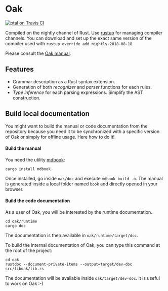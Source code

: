 # Oak

[![ptal on Travis CI][travis-image]][travis]

[travis-image]: https://travis-ci.org/ptal/oak.png
[travis]: https://travis-ci.org/ptal/oak

Compiled on the nightly channel of Rust. Use [rustup](http://www.rustup.rs) for managing compiler channels.
You can download and set up the exact same version of the compiler used with `rustup override add nightly-2018-08-18`.

Please consult the [Oak manual](http://hyc.io/oak).

## Features

* Grammar description as a Rust syntax extension.
* Generation of both *recognizer* and *parser* functions for each rules.
* *Type inference* for each parsing expressions. Simplify the AST construction.

## Build local documentation

You might want to build the manual or code documentation from the repository because you need it to be synchronized with a specific version of Oak or simply for offline usage. Here how to do it!

#### Build the manual

You need the utility [mdbook](https://rust-lang-nursery.github.io/mdBook/):

```
cargo install mdbook
```

Once installed, go inside `oak/doc` and execute `mdbook build -o`.
The manual is generated inside a local folder named `book` and directly opened in your browser.

#### Build the code documentation

As a user of Oak, you will be interested by the runtime documentation.

```
cd oak/runtime
cargo doc
```

The documentation is then available in `oak/runtime/target/doc`.

To build the internal documentation of Oak, you can type this command at the root of the project:

```
cd oak
rustdoc --document-private-items --output=target/dev-doc src/liboak/lib.rs
```

The documentation will be available inside `oak/target/dev-doc`.
It is useful to work on Oak :-)
